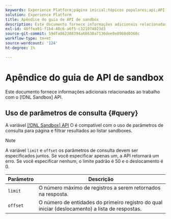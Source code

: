 ```yaml
---
keywords: Experience Platform;página inicial;tópicos populares;api;API;sandbox;Sandbox;sandboxes;Sandboxes
solution: Experience Platform
title: Apêndice do guia de API de sandbox
description: Este documento fornece informações adicionais relacionadas ao trabalho com a API de sandbox.
exl-id: 48ffea01-f1b4-48c6-a6f5-c321074023d3
source-git-commit: 59dfa862388394a68630a7136dee8e8988d0368c
workflow-type: tm+mt
source-wordcount: '124'
ht-degree: 1%

---
```


# Apêndice do guia de API de sandbox

Este documento fornece informações adicionais relacionadas ao trabalho com o [!DNL Sandbox] API.

## Uso de parâmetros de consulta {#query}

A variável [[!DNL Sandbox] API](https://www.adobe.io/experience-platform-apis/references/sandbox) O é compatível com o uso de parâmetros de consulta para página e filtrar resultados ao listar sandboxes.

>[!NOTE]
>
>A variável `limit` e `offset` os parâmetros de consulta devem ser especificados juntos. Se você especificar apenas um, a API retornará um erro. Se você especificar nenhum, o limite padrão é 50 e o deslocamento é 0.

| Parâmetro | Descrição |
| --- | --- |
| `limit` | O número máximo de registros a serem retornados na resposta. |
| `offset` | O número de entidades do primeiro registro do qual iniciar (deslocamento) a lista de respostas. |
